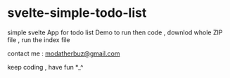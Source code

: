 # svelte-simple-todo-list
simple svelte App for todo list Demo
to run then code , downlod whole ZIP file , run the index file 

contact me : modatherbuz@gmail.com 

keep coding , have fun  *_^
